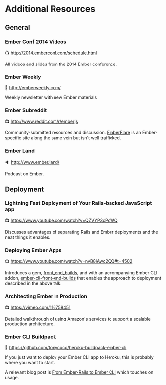 # Additional Resources

## General

### Ember Conf 2014 Videos

:tv: http://2014.emberconf.com/schedule.html

All videos and slides from the 2014 Ember conference.

### Ember Weekly

:book: http://emberweekly.com/

Weekly newsletter with new Ember materials

### Ember Subreddit

:tv: http://www.reddit.com/r/emberjs

Community-submitted resources and discussion. [EmberFlare](https://emberflare.com/entries) is an Ember-specific site along the same vein but isn't well trafficked.

### Ember Land

:sound: http://www.ember.land/

Podcast on Ember.

## Deployment

### Lightning Fast Deployment of Your Rails-backed JavaScript app

:tv: https://www.youtube.com/watch?v=QZVYP3cPcWQ

Discusses advantages of separating Rails and Ember deployments and the neat things it enables.

### Deploying Ember Apps

:tv: https://www.youtube.com/watch?v=nvB8iAwc2QQ#t=4502

Introduces a gem, [front_end_builds](https://github.com/tedconf/front_end_builds), and with an accompanying Ember CLI addon, [ember-cli-front-end-builds](https://github.com/tedconf/ember-cli-front-end-builds) that enables the approach to deployment described in the above talk.

### Architecting Ember in Production

:tv: https://vimeo.com/116758451

Detailed walkthrough of using Amazon's services to support a scalable production architecture.

### Ember CLI Buildpack

:book: https://github.com/tonycoco/heroku-buildpack-ember-cli

If you just want to deploy your Ember CLI app to Heroku, this is probably where you want to start.

A relevant blog post is [From Ember-Rails to Ember CLI](http://robots.thoughtbot.com/migrating-from-ember-rails-to-ember-cli) which touches on usage.
